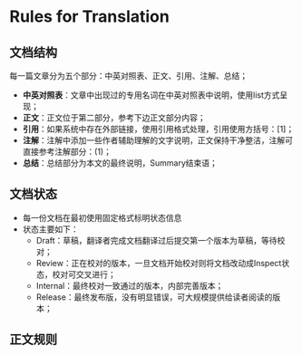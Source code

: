 # Rules for Translation

## 文档结构

每一篇文章分为五个部分：中英对照表、正文、引用、注解、总结；

* **中英对照表**：文章中出现过的专用名词在中英对照表中说明，使用list方式呈现；
* **正文**：正文位于第二部分，参考下边正文部分内容；
* **引用**：如果系统中存在外部链接，使用引用格式处理，引用使用方括号：\[1\]；
* **注解**：注解中添加一些作者辅助理解的文字说明，正文保持干净整洁，注解可直接参考注解部分：\(1\)；
* **总结**：总结部分为本文的最终说明，Summary结束语；

## 文档状态

* 每一份文档在最初使用固定格式标明状态信息
* 状态主要如下：
  * Draft：草稿，翻译者完成文档翻译过后提交第一个版本为草稿，等待校对；
  * Review：正在校对的版本，一旦文档开始校对则将文档改动成Inspect状态，校对可交叉进行；
  * Internal：最终校对一致通过的版本，内部完善版本；
  * Release：最终发布版，没有明显错误，可大规模提供给读者阅读的版本；

## 正文规则



